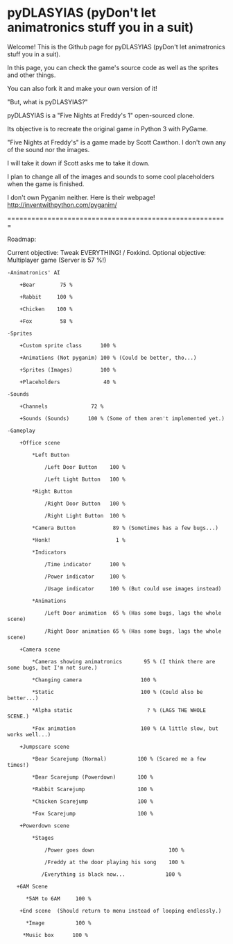 pyDLASYIAS (pyDon't let animatronics stuff you in a suit)
========================================================


Welcome! This is the Github page for pyDLASYIAS (pyDon't let animatronics stuff you in a suit).

In this page, you can check the game's source code as well as the sprites and other things.

You can also fork it and make your own version of it!


"But, what is pyDLASYIAS?"

pyDLASYIAS is a "Five Nights at Freddy's 1" open-sourced clone.

Its objective is to recreate the original game in Python 3 with PyGame. 



"Five Nights at Freddy's" is a game made by Scott Cawthon. I don't own any of the sound nor the images.

I will take it down if Scott asks me to take it down.

I plan to change all of the images and sounds to some cool placeholders when the game is finished. 


I don't own Pyganim neither. Here is their webpage! http://inventwithpython.com/pyganim/

=======================================================

Roadmap:

Current objective: Tweak EVERYTHING! / Foxkind.
Optional objective: Multiplayer game (Server is 57 %!)

    -Animatronics' AI
    
        +Bear        75 %
    
        +Rabbit     100 %
    
        +Chicken    100 %
    
        +Fox         58 %
    
    -Sprites

        +Custom sprite class      100 %
    
        +Animations (Not pyganim) 100 % (Could be better, tho...)
    
        +Sprites (Images)         100 %
        
        +Placeholders              40 %
    
    -Sounds

        +Channels              72 %
    
        +Sounds (Sounds)      100 % (Some of them aren't implemented yet.)
    
    -Gameplay

        +Office scene
        
            *Left Button
        
                /Left Door Button    100 %
            
                /Left Light Button   100 %
            
            *Right Button
        
                /Right Door Button   100 %
            
                /Right Light Button  100 %
        
            *Camera Button            89 % (Sometimes has a few bugs...) 
            
            *Honk!                     1 %
            
            *Indicators
        
                /Time indicator      100 %
            
                /Power indicator     100 %
            
                /Usage indicator     100 % (But could use images instead)
            
            *Animations
        
                /Left Door animation  65 % (Has some bugs, lags the whole scene)
            
                /Right Door animation 65 % (Has some bugs, lags the whole scene)
            
        +Camera scene
    
            *Cameras showing animatronics       95 % (I think there are some bugs, but I'm not sure.)
        
            *Changing camera                   100 %
        
            *Static                            100 % (Could also be better...)
        
            *Alpha static                        ? % (LAGS THE WHOLE SCENE.)
        
            *Fox animation                     100 % (A little slow, but works well...)
        
        +Jumpscare scene
    
            *Bear Scarejump (Normal)          100 % (Scared me a few times!)
        
            *Bear Scarejump (Powerdown)       100 %
        
            *Rabbit Scarejump                 100 %
        
            *Chicken Scarejump                100 %
        
            *Fox Scarejump                    100 %
        
        +Powerdown scene
    
            *Stages
            
                /Power goes down                        100 %
            
                /Freddy at the door playing his song    100 %
            
               /Everything is black now...             100 %
            
       +6AM Scene
    
          *5AM to 6AM     100 %
        
        +End scene  (Should return to menu instead of looping endlessly.)
    
          *Image          100 %
        
         *Music box      100 %
            
    
